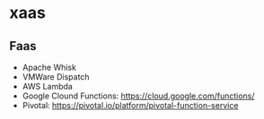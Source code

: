 # xaas

## Faas
* Apache Whisk
* VMWare Dispatch
* AWS Lambda
* Google Clound Functions: https://cloud.google.com/functions/
* Pivotal: https://pivotal.io/platform/pivotal-function-service
